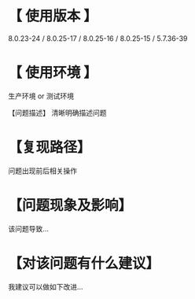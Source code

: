 # 【 使用版本 】
8.0.23-24 / 8.0.25-17 / 8.0.25-16 / 8.0.25-15 / 5.7.36-39

# 【 使用环境 】
生产环境 or 测试环境

【问题描述】
清晰明确描述问题

# 【复现路径】
问题出现前后相关操作

# 【问题现象及影响】
该问题导致...

# 【对该问题有什么建议】
我建议可以做如下改进...
